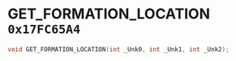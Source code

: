 # GET_FORMATION_LOCATION `0x17FC65A4`

```cpp
void GET_FORMATION_LOCATION(int _Unk0, int _Unk1, int _Unk2);
```